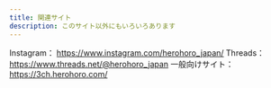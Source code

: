 ```yaml
---
title: 関連サイト
description: このサイト以外にもいろいろあります
---
```

Instagram： https://www.instagram.com/herohoro_japan/
Threads： https://www.threads.net/@herohoro_japan
一般向けサイト： https://3ch.herohoro.com/

